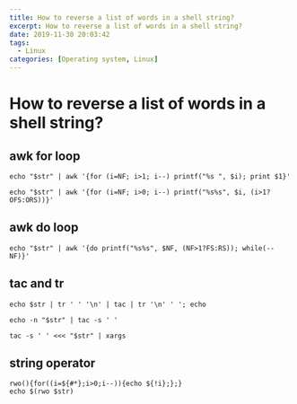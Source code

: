 ```yaml
---
title: How to reverse a list of words in a shell string?
excerpt: How to reverse a list of words in a shell string?
date: 2019-11-30 20:03:42
tags:
  - Linux
categories: [Operating system, Linux]
---
```


# How to reverse a list of words in a shell string?

## awk for loop

    echo "$str" | awk '{for (i=NF; i>1; i--) printf("%s ", $i); print $1}'

    echo "$str" | awk '{for (i=NF; i>0; i--) printf("%s%s", $i, (i>1?OFS:ORS))}'

## awk do loop

    echo "$str" | awk '{do printf("%s%s", $NF, (NF>1?FS:RS)); while(--NF)}'

## tac and tr

    echo $str | tr ' ' '\n' | tac | tr '\n' ' '; echo

    echo -n "$str" | tac -s ' '

    tac -s ' ' <<< "$str" | xargs

## string operator

    rwo(){for((i=${#*};i>0;i--)){echo ${!i};};}
    echo $(rwo $str)
